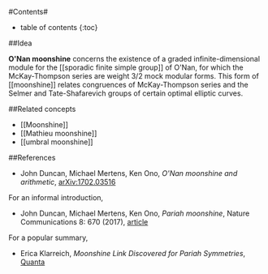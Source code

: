 #Contents#
* table of contents
{:toc}

##Idea

**O'Nan moonshine** concerns the existence of a graded infinite-dimensional module for the [[sporadic finite simple group]] of O'Nan, for which the McKay-Thompson series are weight 3/2 mock modular forms. This form of [[moonshine]] relates congruences of McKay-Thompson series and the Selmer and Tate-Shafarevich groups of certain optimal elliptic curves.

##Related concepts

* [[Moonshine]]
* [[Mathieu moonshine]]
* [[umbral moonshine]]

##References

* John Duncan, Michael Mertens, Ken Ono, _O'Nan moonshine and arithmetic_, [arXiv:1702.03516](https://arxiv.org/abs/1702.03516)

For an informal introduction,

* John Duncan, Michael Mertens, Ken Ono, _Pariah moonshine_, Nature Communications 8: 670 (2017), [article](https://www.nature.com/articles/s41467-017-00660-y)

For a popular summary,

* Erica Klarreich, _Moonshine Link Discovered for Pariah Symmetries_, [Quanta](https://www.quantamagazine.org/moonshine-link-discovered-for-pariah-symmetries-20170922/)